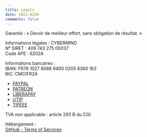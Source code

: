 ```yaml
---
title: Légals
date: 2022-0220
comments: false
---
```


Garantie : « Devoir de meilleur effort, sans obligation de résultat. »

Informations légales : CYBERMIND \
N° SIRET : 409 743 275 00037 \
Code APE : 6202A

Informations bancaires : \
IBAN: FR76 1027 8088 9400 0205 6360 163 \
BIC: CMCIFR2A

* [PAYPAL](HTTPS://PAYPAL.ME/KERMA)
* [PATREON](https://patreon.com/cybermind)
* [LIBERAPAY](https://liberapay.com/CyberMind/)
* [UTIP](https://www.utip.io/CyberMind/)
* [TIPEEE](https://fr.tipeee.com/cybermind/)

TVA non applicable : article 293 B du CGI.

Hébergement : \
[GitHub - Terms of Services](https://docs.github.com/en/github/site-policy/github-terms-of-service#h-additional-terms-for-github-pages)